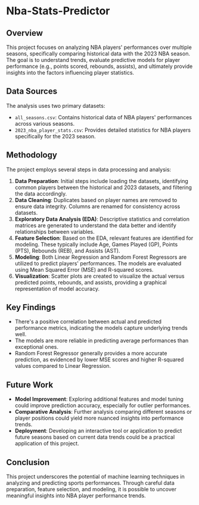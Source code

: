 # Nba-Stats-Predictor

## Overview

This project focuses on analyzing NBA players' performances over multiple seasons, specifically comparing historical data with the 2023 NBA season. The goal is to understand trends, evaluate predictive models for player performance (e.g., points scored, rebounds, assists), and ultimately provide insights into the factors influencing player statistics.

## Data Sources

The analysis uses two primary datasets:

- `all_seasons.csv`: Contains historical data of NBA players' performances across various seasons.
- `2023_nba_player_stats.csv`: Provides detailed statistics for NBA players specifically for the 2023 season.

## Methodology

The project employs several steps in data processing and analysis:

1. **Data Preparation**: Initial steps include loading the datasets, identifying common players between the historical and 2023 datasets, and filtering the data accordingly.
2. **Data Cleaning**: Duplicates based on player names are removed to ensure data integrity. Columns are renamed for consistency across datasets.
3. **Exploratory Data Analysis (EDA)**: Descriptive statistics and correlation matrices are generated to understand the data better and identify relationships between variables.
4. **Feature Selection**: Based on the EDA, relevant features are identified for modeling. These typically include Age, Games Played (GP), Points (PTS), Rebounds (REB), and Assists (AST).
5. **Modeling**: Both Linear Regression and Random Forest Regressors are utilized to predict players' performances. The models are evaluated using Mean Squared Error (MSE) and R-squared scores.
6. **Visualization**: Scatter plots are created to visualize the actual versus predicted points, rebounds, and assists, providing a graphical representation of model accuracy.

## Key Findings

- There's a positive correlation between actual and predicted performance metrics, indicating the models capture underlying trends well.
- The models are more reliable in predicting average performances than exceptional ones.
- Random Forest Regressor generally provides a more accurate prediction, as evidenced by lower MSE scores and higher R-squared values compared to Linear Regression.

## Future Work

- **Model Improvement**: Exploring additional features and model tuning could improve prediction accuracy, especially for outlier performances.
- **Comparative Analysis**: Further analysis comparing different seasons or player positions could yield more nuanced insights into performance trends.
- **Deployment**: Developing an interactive tool or application to predict future seasons based on current data trends could be a practical application of this project.

## Conclusion

This project underscores the potential of machine learning techniques in analyzing and predicting sports performances. Through careful data preparation, feature selection, and modeling, it is possible to uncover meaningful insights into NBA player performance trends.
